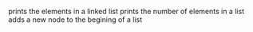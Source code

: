prints the elements in a linked list
prints the number of elements in a list
adds a new node to the begining of a list

